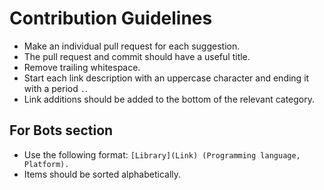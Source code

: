 # Contribution Guidelines

* Make an individual pull request for each suggestion.
* The pull request and commit should have a useful title.
* Remove trailing whitespace.
* Start each link description with an uppercase character and ending it with a period `.`.
* Link additions should be added to the bottom of the relevant category.

## For Bots section

* Use the following format: `[Library](Link) (Programming language, Platform).`
* Items should be sorted alphabetically.
